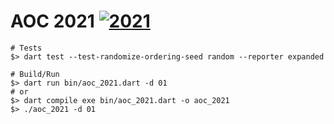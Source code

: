 # AOC 2021 [![2021](https://github.com/Arinono/aoc/actions/workflows/2021.yml/badge.svg)](https://github.com/Arinono/aoc/actions/workflows/2021.yml)

```
# Tests
$> dart test --test-randomize-ordering-seed random --reporter expanded

# Build/Run
$> dart run bin/aoc_2021.dart -d 01
# or
$> dart compile exe bin/aoc_2021.dart -o aoc_2021
$> ./aoc_2021 -d 01
```

